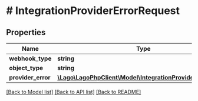 # # IntegrationProviderErrorRequest

## Properties

Name | Type | Description | Notes
------------ | ------------- | ------------- | -------------
**webhook_type** | **string** |  |
**object_type** | **string** |  |
**provider_error** | [**\Lago\LagoPhpClient\Model\IntegrationProviderErrorObject**](IntegrationProviderErrorObject.md) |  |

[[Back to Model list]](../../README.md#models) [[Back to API list]](../../README.md#endpoints) [[Back to README]](../../README.md)
